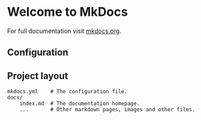 # Welcome to MkDocs

For full documentation visit [mkdocs.org](https://www.mkdocs.org).

## Configuration


## Project layout

    mkdocs.yml    # The configuration file.
    docs/
        index.md  # The documentation homepage.
        ...       # Other markdown pages, images and other files.
